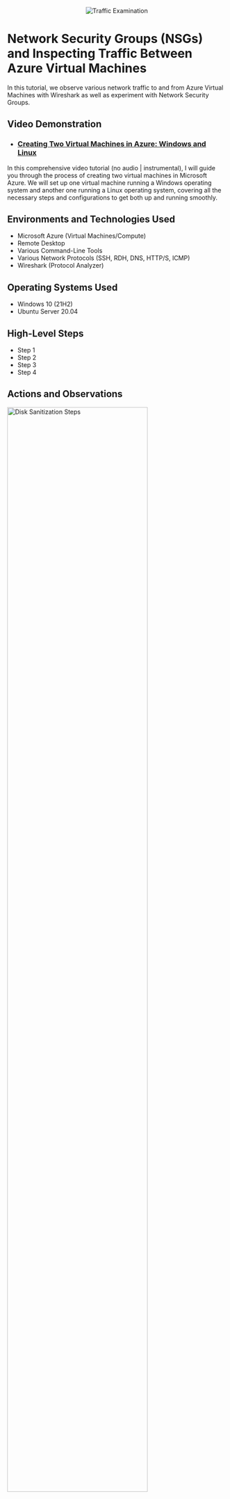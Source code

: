 <p align="center">
<img src="https://i.imgur.com/Ua7udoS.png" alt="Traffic Examination"/>
</p>

<h1>Network Security Groups (NSGs) and Inspecting Traffic Between Azure Virtual Machines</h1>
In this tutorial, we observe various network traffic to and from Azure Virtual Machines with Wireshark as well as experiment with Network Security Groups. <br />


<h2>Video Demonstration</h2>

- ### [Creating Two Virtual Machines in Azure: Windows and Linux](https://youtu.be/hWDgydFGzGc?si=nAzxxpBrWnA6eQKX)
In this comprehensive video tutorial (no audio | instrumental), I will guide you through the process of creating two virtual machines in Microsoft Azure. We will set up one virtual machine running a Windows operating system and another one running a Linux operating system, covering all the necessary steps and configurations to get both up and running smoothly.
<br/>
<h2>Environments and Technologies Used</h2>

- Microsoft Azure (Virtual Machines/Compute)
- Remote Desktop
- Various Command-Line Tools
- Various Network Protocols (SSH, RDH, DNS, HTTP/S, ICMP)
- Wireshark (Protocol Analyzer)

<h2>Operating Systems Used </h2>

- Windows 10 (21H2)
- Ubuntu Server 20.04
<h2>High-Level Steps</h2>

- Step 1
- Step 2
- Step 3
- Step 4

<h2>Actions and Observations</h2>

<p>
<img src="https://i.imgur.com/eeFtFsy.png" height="80%" width="80%" alt="Disk Sanitization Steps"/>
</p>
<p>
Navigating to through VM1's essentials to obtain the public IP Address to add to Microsoft Remote Desktop. 
</p>
<br />

<p>
<img src="https://i.imgur.com/pxHBwVx.png" height="80%" width="80%" alt="Disk Sanitization Steps"/>
</p>
<p>
Microsoft Remote Desktop.
</p>
<br />

<p>
<img src="https://i.imgur.com/NnNED4P.png" height="80%" width="80%" alt="Disk Sanitization Steps"/>
</p>
<p>
Adding VM1's public IP Address to Microsoft Remote Desktop.
</p>
<br />

<p>
<img src="https://i.imgur.com/Xz9lhwr.png" height="80%" width="80%" alt="Disk Sanitization Steps"/>
</p>
<p>
Logging into Microsoft Remote Desktop with the credentials add in Azure during VM setup.
</p>
<br />

<p>
<img src="https://i.imgur.com/iU6K7Ou.png" height="80%" width="80%" alt="Disk Sanitization Steps"/>
</p>
<br />

<p>
<img src="https://i.imgur.com/9pTt9Fm.png" height="80%" width="80%" alt="Disk Sanitization Steps"/>
</p>
<p>
Trying pinging VM2, since VM1 and VM2 have the same private IP address, some Linux commands didn't work properly. I did a workaround and used the public IP address to complete the lap.
</p>
<br />

<p>
<img src="https://i.imgur.com/0SvpyJt.png" width="80%" alt="Disk Sanitization Steps"/>
</p>
<p>
Creating a firewall rule that denys ICMP traffic.
</p>
<br />

<p>
<img src="https://i.imgur.com/9pTt9Fm.png" height="80%" width="80%" alt="Disk Sanitization Steps"/>
</p>
Filtering traffic by ICMP viewing results in Wireshark.
<br />

<p>
<img src="https://i.imgur.com/CWj1q6C.png" height="80%" width="80%" alt="Disk Sanitization Steps"/>
</p>
<p>
Filtering traffic by DNS viewing results in Wireshark.
</p>
<br />

<p>
<img src="https://i.imgur.com/epWorgI.png" height="80%" width="80%" alt="Disk Sanitization Steps"/>
</p>
<p>

Filtering traffic by SSH viewing results in Wireshark.
</p>
<br />

<p>
<img src="https://i.imgur.com/epWorgI.png" height="80%" width="80%" alt="Disk Sanitization Steps"/>
</p>
<p>
Connecting to VM2 from VM1 through secure shell (SSH).
</p>
<br />
